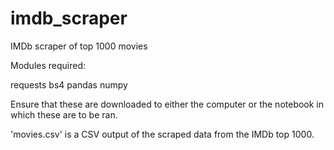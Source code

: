 # imdb_scraper
IMDb scraper of top 1000 movies 

Modules required: 

  requests
  bs4
  pandas
  numpy
  
Ensure that these are downloaded to either the computer or the notebook in which these are to be ran. 

'movies.csv' is a CSV output of the scraped data from the IMDb top 1000. 
